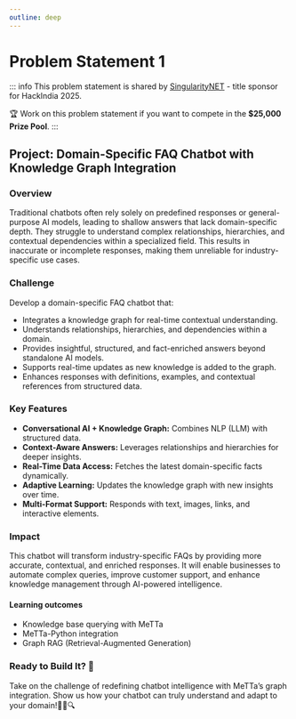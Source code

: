 ```yaml
---
outline: deep
---
```


# Problem Statement 1

::: info
This problem statement is shared by [SingularityNET](https://singularitynet.io/)  - title sponsor for HackIndia 2025. 

🏆 Work on this problem statement if you want to compete in the **$25,000 Prize Pool**. 
:::

## Project: Domain-Specific FAQ Chatbot with Knowledge Graph Integration

###  Overview
Traditional chatbots often rely solely on predefined responses or general-purpose AI models, leading to shallow answers that lack domain-specific depth. They struggle to understand complex relationships, hierarchies, and contextual dependencies within a specialized field. This results in inaccurate or incomplete responses, making them unreliable for industry-specific use cases.

### Challenge
Develop a domain-specific FAQ chatbot that:
- Integrates a knowledge graph for real-time contextual understanding.
- Understands relationships, hierarchies, and dependencies within a domain.
- Provides insightful, structured, and fact-enriched answers beyond standalone AI models.
- Supports real-time updates as new knowledge is added to the graph.
- Enhances responses with definitions, examples, and contextual references from structured data.


### Key Features
- **Conversational AI + Knowledge Graph:** Combines NLP (LLM) with structured data.
- **Context-Aware Answers:** Leverages relationships and hierarchies for deeper insights.
- **Real-Time Data Access:** Fetches the latest domain-specific facts dynamically.
- **Adaptive Learning:** Updates the knowledge graph with new insights over time.
- **Multi-Format Support:** Responds with text, images, links, and interactive elements.

### Impact
This chatbot will transform industry-specific FAQs by providing more accurate, contextual, and enriched responses. It will enable businesses to automate complex queries, improve customer support, and enhance knowledge management through AI-powered intelligence.

#### Learning outcomes
- Knowledge base querying with MeTTa
- MeTTa-Python integration
- Graph RAG (Retrieval-Augmented Generation)


### Ready to Build It? 🚀
Take on the challenge of redefining chatbot intelligence with MeTTa’s graph integration. Show us how your chatbot can truly understand and adapt to your domain!🤖💡🔍


